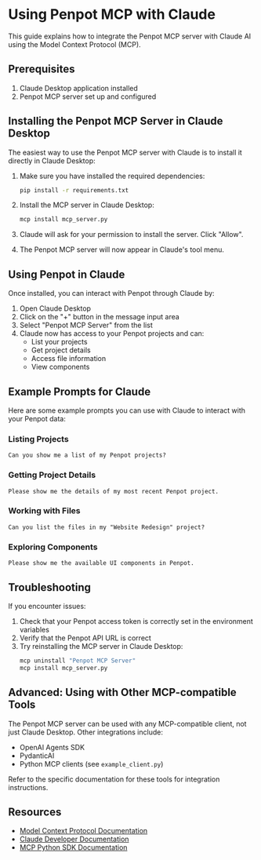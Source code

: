 # Using Penpot MCP with Claude

This guide explains how to integrate the Penpot MCP server with Claude AI using the Model Context Protocol (MCP).

## Prerequisites

1. Claude Desktop application installed
2. Penpot MCP server set up and configured

## Installing the Penpot MCP Server in Claude Desktop

The easiest way to use the Penpot MCP server with Claude is to install it directly in Claude Desktop:

1. Make sure you have installed the required dependencies:
   ```bash
   pip install -r requirements.txt
   ```

2. Install the MCP server in Claude Desktop:
   ```bash
   mcp install mcp_server.py
   ```

3. Claude will ask for your permission to install the server. Click "Allow".

4. The Penpot MCP server will now appear in Claude's tool menu.

## Using Penpot in Claude

Once installed, you can interact with Penpot through Claude by:

1. Open Claude Desktop
2. Click on the "+" button in the message input area
3. Select "Penpot MCP Server" from the list
4. Claude now has access to your Penpot projects and can:
   - List your projects
   - Get project details
   - Access file information
   - View components

## Example Prompts for Claude

Here are some example prompts you can use with Claude to interact with your Penpot data:

### Listing Projects

```
Can you show me a list of my Penpot projects?
```

### Getting Project Details

```
Please show me the details of my most recent Penpot project.
```

### Working with Files

```
Can you list the files in my "Website Redesign" project?
```

### Exploring Components

```
Please show me the available UI components in Penpot.
```

## Troubleshooting

If you encounter issues:

1. Check that your Penpot access token is correctly set in the environment variables
2. Verify that the Penpot API URL is correct
3. Try reinstalling the MCP server in Claude Desktop:
   ```bash
   mcp uninstall "Penpot MCP Server"
   mcp install mcp_server.py
   ```

## Advanced: Using with Other MCP-compatible Tools

The Penpot MCP server can be used with any MCP-compatible client, not just Claude Desktop. Other integrations include:

- OpenAI Agents SDK
- PydanticAI
- Python MCP clients (see `example_client.py`)

Refer to the specific documentation for these tools for integration instructions.

## Resources

- [Model Context Protocol Documentation](https://modelcontextprotocol.io)
- [Claude Developer Documentation](https://docs.anthropic.com)
- [MCP Python SDK Documentation](https://github.com/modelcontextprotocol/python-sdk) 